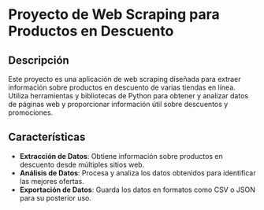 # Proyecto de Web Scraping para Productos en Descuento

## Descripción

Este proyecto es una aplicación de web scraping diseñada para extraer información sobre productos en descuento de varias tiendas en línea. Utiliza herramientas y bibliotecas de Python para obtener y analizar datos de páginas web y proporcionar información útil sobre descuentos y promociones.

## Características

- **Extracción de Datos**: Obtiene información sobre productos en descuento desde múltiples sitios web.
- **Análisis de Datos**: Procesa y analiza los datos obtenidos para identificar las mejores ofertas.
- **Exportación de Datos**: Guarda los datos en formatos como CSV o JSON para su posterior uso.
